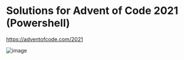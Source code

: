 # Solutions for Advent of Code 2021 (Powershell)

https://adventofcode.com/2021

![image](https://user-images.githubusercontent.com/68782526/153059881-2f878995-27f1-4f22-8235-48be7aa65efc.png)
